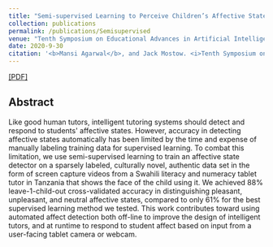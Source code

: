 ```yaml
---
title: "Semi-supervised Learning to Perceive Children’s Affective States in a Tablet Tutor"
collection: publications
permalink: /publications/Semisupervised
venue: "Tenth Symposium on Educational Advances in Artificial Intelligence (AAAI - EAAI'20)"
date: 2020-9-30
citation: '<b>Mansi Agarwal</b>, and Jack Mostow. <i>Tenth Symposium on Educational Advances in Artificial Intelligence</i>. <b>AAAI 2020</b>.'
---
```


[[PDF]](https://arxiv.org/pdf/2010.12810.pdf)

## Abstract
Like good human tutors, intelligent tutoring systems should detect and respond to students' affective states. However, accuracy in detecting affective states automatically has been limited by the time and expense of manually labeling training data for supervised learning. To combat this limitation, we use semi-supervised learning to train an affective state detector on a sparsely labeled, culturally novel, authentic data set in the form of screen capture videos from a Swahili literacy and numeracy tablet tutor in Tanzania that shows the face of the child using it. We achieved 88% leave-1-child-out cross-validated accuracy in distinguishing pleasant, unpleasant, and neutral affective states, compared to only 61% for the best supervised learning method we tested. This work contributes toward using automated affect detection both off-line to improve the design of intelligent tutors, and at runtime to respond to student affect based on input from a user-facing tablet camera or webcam.
